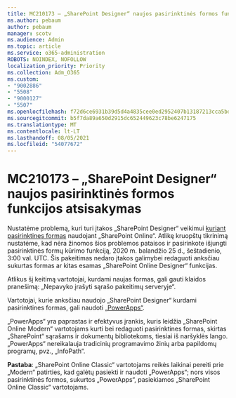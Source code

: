 ```yaml
---
title: MC210173 – „SharePoint Designer“ naujos pasirinktinės formos funkcijos atsisakymas
ms.author: pebaum
author: pebaum
manager: scotv
ms.audience: Admin
ms.topic: article
ms.service: o365-administration
ROBOTS: NOINDEX, NOFOLLOW
localization_priority: Priority
ms.collection: Adm_O365
ms.custom:
- "9002886"
- "5508"
- "9000127"
- "5507"
ms.openlocfilehash: f72d6ce6931b39d5d4a4835cee0ed2952407b13187213cca5bd483acb1e192bf
ms.sourcegitcommit: b5f7da89a650d2915dc652449623c78be6247175
ms.translationtype: MT
ms.contentlocale: lt-LT
ms.lasthandoff: 08/05/2021
ms.locfileid: "54077672"
---
```

# <a name="mc210173---sharepoint-designer-new-custom-form-feature-deprecation"></a>MC210173 – „SharePoint Designer“ naujos pasirinktinės formos funkcijos atsisakymas

Nustatėme problemą, kuri turi įtakos „SharePoint Designer“ veikimui [kuriant pasirinktines formas](https://support.microsoft.com/en-us/office/create-a-custom-list-form-using-sharepoint-designer-917d8fdb-ee00-4441-adb3-a94612d1d105?ui=en-us&rs=en-us&ad=us#bm2) naudojant „SharePoint Online“. Atlikę kruopštų tikrinimą nustatėme, kad nėra žinomos šios problemos pataisos ir pasirinkote išjungti pasirinktinės formų kūrimo funkciją, 2020 m. balandžio 25 d., šeštadienio, 3:00 val. UTC. Šis pakeitimas nedaro įtakos galimybei redaguoti anksčiau sukurtas formas ar kitas esamas „SharePoint Online Designer“ funkcijas.

Atlikus šį keitimą vartotojai, kurdami naujas formas, gali gauti klaidos pranešimą: „Nepavyko įrašyti sąrašo pakeitimų serveryje“.

Vartotojai, kurie anksčiau naudojo „SharePoint Designer“ kurdami pasirinktines formas, gali naudoti [„PowerApps“](https://docs.microsoft.com/powerapps/maker/canvas-apps/customize-list-form).

„PowerApps“ yra paprastas ir efektyvus įrankis, kuris leidžia „SharePoint Online Modern“ vartotojams kurti bei redaguoti pasirinktines formas, skirtas „SharePoint“ sąrašams ir dokumentų bibliotekoms, tiesiai iš naršyklės lango. „PowerApps“ nereikalauja tradicinių programavimo žinių arba papildomų programų, pvz., „InfoPath“.

**Pastaba**: „SharePoint Online Classic“ vartotojams reikės laikinai pereiti prie „Modern“ patirties, kad galėtų pasiekti ir naudoti „PowerApps“; nors visos pasirinktinės formos, sukurtos „PowerApps“, pasiekiamos „SharePoint Online Classic“ vartotojams.
